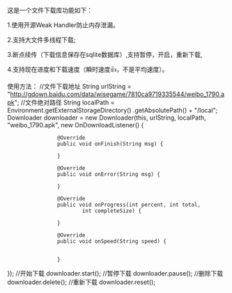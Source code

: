 这是一个文件下载库功能如下：

1.使用开源Weak Handler防止内存泄漏。

2.支持大文件多线程下载;

3.断点续传（下载信息保存在sqlite数据库）,支持暂停，开启，重新下载,

4.支持现在进度和下载速度（瞬时速度👍，不是平均速度）。

使用方法：
//文件下载地址
String urlString = "http://gdown.baidu.com/data/wisegame/7810ca9719335544/weibo_1790.apk";
//文件绝对路径
String localPath = Environment.getExternalStorageDirectory()
				.getAbsolutePath() + "/local";
Downloader	downloader = new Downloader(this, urlString, localPath,
				"weibo_1790.apk", new OnDownloadListener() {

					@Override
					public void onFinish(String msg) {

					}

					@Override
					public void onError(String msg) {

					}

					@Override
					public void onProgress(int percent, int total,
							int completeSize) {
					
					}

					@Override
					public void onSpeed(String speed) {
				

					}

});
//开始下载
downloader.start();
//暂停下载
downloader.pause();
//删除下载
downloader.delete();
//重新下载
downloader.reset();




